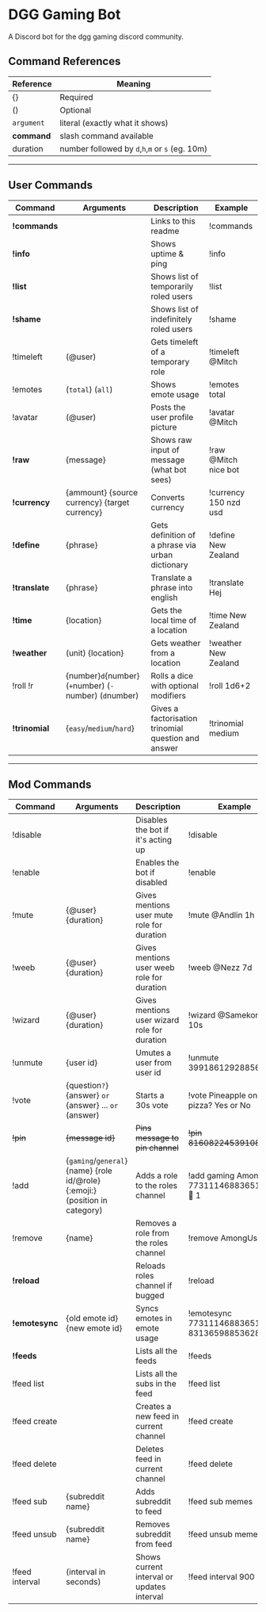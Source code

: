 # DGG Gaming Bot

A Discord bot for the dgg gaming discord community.

## Command References

| Reference   | Meaning                                         |
|-------------|-------------------------------------------------|
| {}          | Required                                        |
| ()          | Optional                                        |
| `argument`  | literal (exactly what it shows)                 |
| **command** | slash command available                         |
| duration    | number followed by `d`,`h`,`m` or `s` (eg. 10m) |

___

## User Commands

| Command        | Arguments                                               | Description                                         | Example               |
|----------------|---------------------------------------------------------|-----------------------------------------------------|-----------------------|
| **!commands**  |                                                         | Links to this readme                                | !commands             |
| **!info**      |                                                         | Shows uptime & ping                                 | !info                 |
| **!list**      |                                                         | Shows list of temporarily roled users               | !list                 |
| **!shame**     |                                                         | Shows list of indefinitely roled users              | !shame                |
| !timeleft      | (@user)                                                 | Gets timeleft of a temporary role                   | !timeleft @Mitch      |
| !emotes        | (`total`) (`all`)                                       | Shows emote usage                                   | !emotes total         |
| !avatar        | (@user)                                                 | Posts the user profile picture                      | !avatar @Mitch        |
| **!raw**       | {message}                                               | Shows raw input of message (what bot sees)          | !raw @Mitch nice bot  |
| **!currency**  | {ammount} {source currency} {target currency}           | Converts currency                                   | !currency 150 nzd usd |
| **!define**    | {phrase}                                                | Gets definition of a phrase via urban dictionary    | !define New Zealand   |
| **!translate** | {phrase}                                                | Translate a phrase into english                     | !translate Hej        |
| **!time**      | {location}                                              | Gets the local time of a location                   | !time New Zealand     |
| **!weather**   | (unit) {location}                                       | Gets weather from a location                        | !weather New Zealand  |
| !roll !r       | {number}`d`{number} (`+`number) (`-`number) (`d`number) | Rolls a dice with optional modifiers                | !roll 1d6+2           |
| **!trinomial** | {`easy`/`medium`/`hard`}                                | Gives a factorisation trinomial question and answer | !trinomial medium     |

___

## Mod Commands

| Command        | Arguments                                                                    | Description                                  | Example                                          |
|----------------|------------------------------------------------------------------------------|----------------------------------------------|--------------------------------------------------|
| !disable       |                                                                              | Disables the bot if it's acting up           | !disable                                         |
| !enable        |                                                                              | Enables the bot if disabled                  | !enable                                          |
| !mute          | {@user} {duration}                                                           | Gives mentions user mute role for duration   | !mute @Andlin 1h                                 |
| !weeb          | {@user} {duration}                                                           | Gives mentions user weeb role for duration   | !weeb @Nezz 7d                                   |
| !wizard        | {@user} {duration}                                                           | Gives mentions user wizard role for duration | !wizard @Samekonge 10s                           |
| !unmute        | {user id}                                                                    | Umutes a user from user id                   | !unmute 399186129288560651                       |
| !vote          | {question`?`} {answer} `or` {answer} ... `or` (answer)                       | Starts a 30s vote                            | !vote Pineapple on pizza? Yes or No              |
| ~~!pin~~       | ~~{message id}~~                                                             | ~~Pins message to pin channel~~              |~~!pin 816082245391089664~~                       |
| !add           | {`gaming`/`general`} {name} {role id/@role} {:emoji:} (position in category) | Adds a role to the roles channel             | !add gaming AmongUs 773111468836519936 🔪 1      |
| !remove        | {name}                                                                       | Removes a role from the roles channel        | !remove AmongUs                                  |
| **!reload**    |                                                                              | Reloads roles channel if bugged              | !reload                                          |
| **!emotesync** | {old emote id} {new emote id}                                                | Syncs emotes in emote usage                  | !emotesync 773111468836519936 831365988536287283 |
| **!feeds**     |                                                                              | Lists all the feeds                          | !feeds                                           |
| !feed list     |                                                                              | Lists all the subs in the feed               | !feed list                                       |
| !feed create   |                                                                              | Creates a new feed in current channel        | !feed create                                     |
| !feed delete   |                                                                              | Deletes feed in current channel              | !feed delete                                     |
| !feed sub      | {subreddit name}                                                             | Adds subreddit to feed                       | !feed sub memes                                  |
| !feed unsub    | {subreddit name}                                                             | Removes subreddit from feed                  | !feed unsub memes                                |
| !feed interval | (interval in seconds)                                                        | Shows current interval or updates interval   | !feed interval 900                               |
